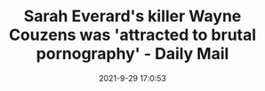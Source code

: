 ---
"title": "Sarah Everard's killer Wayne Couzens was 'attracted to brutal pornography' - Daily Mail"
"date": "2021-9-29 17:0:53"
"feed_name": "GOOGLENEWSDRILLING"
"feed_website": "https://news.google.com/search?q=drilling%2Bincident&hl=en-US&gl=US&ceid=US:en"
"feed_rss": "https://news.google.com/rss/search?q=drilling%2Bincident&hl=en-US&gl=US&ceid=US:en"
"link": "https://www.dailymail.co.uk/news/article-10042119/Sarah-Everards-killer-Wayne-Couzens-attracted-brutal-pornography.html"
"source": "{'href': 'https://www.dailymail.co.uk', 'title': 'Daily Mail'}"
"file": "_posts/2021-1-1-8517ec5cec63e92e7eff2c5afcd3d2a6ba51f7bb.md"
"accident": "0"
"drilling": "0"
"dead": "0"
"injured": "0"
"arrested": "0"
"where": "unknown site"
"causes": "unknown"
"place": "unknown place"
---
